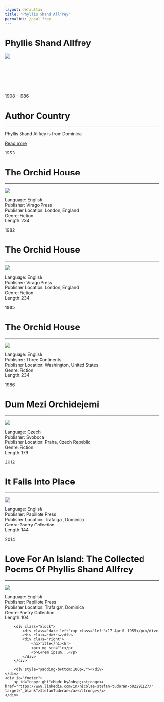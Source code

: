 ```yaml
---
layout: defaultau
title: "Phyllis Shand Allfrey"
permalink: /psallfrey
---
```

<!-- partial:index.partial.html -->
<div class="content">
    <h1> Phyllis Shand Allfrey</h1>
    <div class="quote">
        <div><img src="https://encrypted-tbn0.gstatic.com/images?q=tbn:ANd9GcRcQgj7t-tGc_7ex_vnJfh91EC3FZh1uXnvrFAKqd6DKpyBprbYXrMDfw681fa1S85r8YA&usqp=CAU" class="logo"></div>
    </div>
    <div class="timeline">
        <div style="padding-bottom:100px;"></div>
        <div class="block">
            <div class="date right"><p class="right"> 1908 - 1986 </p></div>
            <div class="dot"></div>
            <div class="left first">
                <h1>Author Country</h1><hr>
            <p> Phyllis Shand Allfrey is from Dominica.</p>
                <a href="https://en.wikipedia.org/wiki/Phyllis_Shand_Allfrey" target="_blank">Read more</a>
            </div>
        </div>
        <div class="block">
            <div class="date left"><p class="left">1953</p></div>
            <div class="dot"></div>
            <div class="right">
                <h1>The Orchid House</h1><hr>
                <p><img src="https://upload.wikimedia.org/wikipedia/en/3/36/TheOrchidHouse.jpg"></p>
                <p>
                Language: English<br>
                Publisher: Virago Press<br>
                Publisher Location: London, England<br>
                Genre: Fiction<br>
                Length: 234<br>
                </p>
            </div>
        </div>
        <div class="block">
            <div class="date right"><p class="right">1982</p></div>
            <div class="dot"></div>
            <div class="left">
                <h1>The Orchid House</h1><hr>
                <p><img src="https://pictures.abebooks.com/isbn/9780860682424-us.jpg"></p>
                <p>
                Language: English<br>
                Publisher: Virago Press<br>
                Publisher Location: London, England<br>
                Genre: Fiction<br>
                Length: 234<br>
                </p>
            </div>
        </div>
        <div class="block">
            <div class="date left"><p class="left hide">1985</p></div>
            <div class="dot"></div>
            <div class="right">
                <h1>The Orchid House</h1><hr>
                <p><img src="https://i.gr-assets.com/images/S/compressed.photo.goodreads.com/books/1349298851l/2702223.jpg"></p>
                <p>Language: English<br>
                Publisher: Three Continents<br>
                Publisher Location: Washington, United States<br>
                Genre: Fiction<br>
                Length: 234<br></p>
            </div>
        </div><div class="block">
            <div class="date right"><p class="right hide">1986</p></div>
            <div class="dot"></div>
            <div class="left">
                <h1>Dum Mezi Orchidejemi</h1><hr>
                <p><img src="https://www.databazeknih.cz/img/books/41_/41454/dum-mezi-orchidejemi-41454.jpg"></p>
                <p>Language: Czech<br>
                Publisher: Svoboda<br>
                Publisher Location: Praha, Czech Republic<br>
                Genre: Fiction<br>
                Length: 179<br></p>
            </div>
        </div>
        <div class="block">
            <div class="date left"><p class="left hide">2012</p></div>
            <div class="dot"></div>
            <div class="right">
                <h1>It Falls Into Place</h1><hr>
                <p><img src="https://m.media-amazon.com/images/I/51u-iZ7DwEL.jpg"></p>
                <p>Language: English<br>
                Publisher: Papillote Press<br>
                Publisher Location: Trafalgar, Dominica<br>
                Genre: Poetry Collection<br>
                Length: 144<br></p>
            </div>
        </div>
        <div class="block">
            <div class="date right"><p class="right hide">2014</p></div>
            <div class="dot"></div>
            <div class="left">
                <h1>Love For An Island: The Collected Poems Of Phyllis Shand Allfrey</h1><hr>
                <p><img src="https://m.media-amazon.com/images/I/51KDQgjH42L._AC_SY780_.jpg"></p>
                <p>Language: English<br>
                Publisher: Papillote Press<br>
                Publisher Location: Trafalgar, Dominica<br>
                Genre: Poetry Collection<br>
                Length: 104<br></p>
            </div>
        </div>



        <div class="block">
            <div class="date left"><p class="left">17 April 1955</p></div>
            <div class="dot"></div>
            <div class="right">
                <h1>Title</h1><hr>
                <p><img src=""></p>
                <p>Lorem ipsum...</p>
            </div>
        </div>

        <div style="padding-bottom:100px;"></div>
    </div>
    <div id="footer">
        <p id="copyright">Made by&nbsp;<strong><a href="https://www.linkedin.com/in/nicolae-stefan-tudoran-b02291127/" target="_blank">StefanTudoran</a></strong></p>
    </div>
</div>
<!-- partial -->
  <script src='https://cdnjs.cloudflare.com/ajax/libs/jquery/3.1.1/jquery.min.js'></script><script  src="assets/js/authorscript.js"></script>

